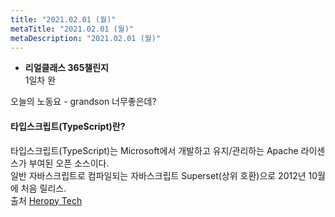 ```yaml
---
title: "2021.02.01 (월)"
metaTitle: "2021.02.01 (월)"
metaDescription: "2021.02.01 (월)"
---
```

- **리얼클래스 365챌린지**  
1일차 완

오늘의 노동요 - grandson 너무좋은데?


#### 타입스크립트(TypeScript)란?
타입스크립트(TypeScript)는 Microsoft에서 개발하고 유지/관리하는 Apache 라이센스가 부여된 오픈 소스이다.  
일반 자바스크립트로 컴파일되는 자바스크립트 Superset(상위 호환)으로 2012년 10월에 처음 릴리스.  
출처  [Heropy Tech](https://heropy.blog/2020/01/27/typescript/)